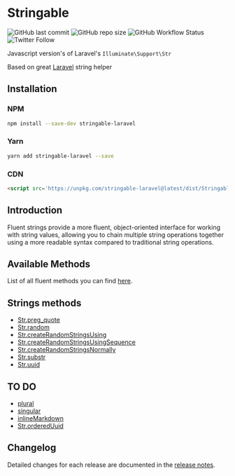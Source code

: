 # Stringable

![GitHub last commit](https://img.shields.io/github/last-commit/rudashi/stringable)
![GitHub repo size](https://img.shields.io/github/repo-size/rudashi/stringable)
![GitHub Workflow Status](https://img.shields.io/github/workflow/status/rudashi/stringable/Node.js%20CI)
![Twitter Follow](https://img.shields.io/twitter/follow/BorysZmuda?style=social)

Javascript version's of Laravel's `Illuminate\Support\Str`

Based on great [Laravel](https://laravel.com/docs/master/helpers#fluent-strings-method-list) string helper

## Installation

### NPM

```bash
npm install --save-dev stringable-laravel
```

### Yarn

```bash
yarn add stringable-laravel --save
```

### CDN

```html
<script src='https://unpkg.com/stringable-laravel@latest/dist/Stringable.js'></script>
```

## Introduction
Fluent strings provide a more fluent, object-oriented interface for working with string values, allowing you to 
chain multiple string operations together using a more readable syntax compared to traditional string operations.

## Available Methods
List of all fluent methods you can find [here](docs/methods.md#fluent-methods).

## Strings methods
- [Str.preg_quote](docs/methods.md#strpreg_quote)
- [Str.random](docs/methods.md#strrandom)
- [Str.createRandomStringsUsing](docs/methods.md#strcreaterandomstringsusing)
- [Str.createRandomStringsUsingSequence](docs/methods.md#strcreaterandomstringsusingsequence)
- [Str.createRandomStringsNormally](docs/methods.md#strcreaterandomstringsnormally)
- [Str.substr](docs/methods.md#strsubstr)
- [Str.uuid](docs/methods.md#struuid)

## TO DO
- [plural](docs/methods.md#plural)
- [singular](docs/methods.md#singular)
- [inlineMarkdown](docs/methods.md#inlinemarkdown)
- [Str.orderedUuid](docs/methods.md#strordereduuid)

## Changelog

Detailed changes for each release are documented in the [release notes](https://github.com/rudashi/stringable/releases).